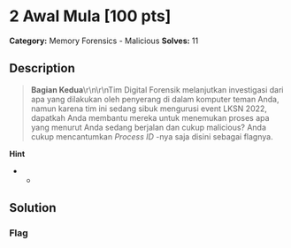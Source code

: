 # 2 Awal Mula [100 pts]

**Category:** Memory Forensics - Malicious
**Solves:** 11

## Description
>**Bagian Kedua**\r\n\r\nTim Digital Forensik melanjutkan investigasi dari apa yang dilakukan oleh penyerang di dalam komputer teman Anda, namun karena tim ini sedang sibuk mengurusi event LKSN 2022, dapatkah Anda membantu mereka untuk menemukan proses apa yang menurut Anda sedang berjalan dan cukup malicious? Anda cukup mencantumkan *Process ID*  -nya saja disini sebagai flagnya.

**Hint**
* -

## Solution

### Flag

